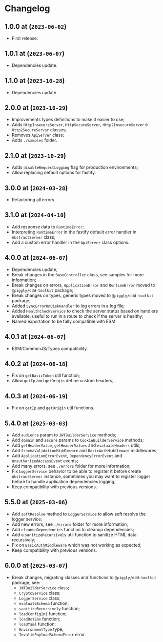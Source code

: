 # Changelog

## 1.0.0 at (`2023-06-02`)

* First release.

## 1.0.1 at (`2023-06-07`)

* Dependencies update.

## 1.1.0 at (`2023-10-28`)

* Dependencies update.

## 2.0.0 at (`2023-10-29`)

* Improvements types definitions to make it easier to use;
* Adds `HttpInsecureServer`, `HttpSecureServer`, `Http2InsecureServer` e `Http2SecureServer` classes;
* Removes `ApiServer` class;
* Adds `./samples` folder.

## 2.1.0 at (`2023-10-29`)

* Adds `disableRequestLogging` flag for production environments;
* Allow replacing default options for fastify.

## 3.0.0 at (`2024-03-28`)

* Refactoring all errors.

## 3.1.0 at (`2024-04-10`)

* Add response data to `RuntimeError`;
* Interpreting `RuntimeError` in the fastify default error handler in `AbstractServer` class;
* Add a custom error handler in the `ApiServer` class options.

## 4.0.0 at (`2024-06-07`)

* Dependencies update;
* Break changes in the `BaseController` class, see samples for more information;
* Break changes on errors, `ApplicationError` and `RuntimeError` moved to `@piggly/ddd-toolkit` package;
* Break changes on types, generic types moved to `@piggly/ddd-toolkit` package;
* Added `SyncErrorOnDiskHandler` to log errors in a log file;
* Added `HealthCheckService` to check the server status based on handlers available, useful to run in a route to check if the server is healthy;
* Named exportation to be fully compatible with ESM.

## 4.0.1 at (`2024-06-07`)

* ESM/CommonJS/Types compatibility.

## 4.0.2 at (`2024-06-18`)

* Fix on `getBasicToken` util function;
* Allow `getIp` and `getOrigin` define custom headers;

## 4.0.3 at (`2024-06-19`)

* Fix on `getIp` and `getOrigin` util functions.

## 5.4.0 at (`2025-03-03`)

* Add `audience` param to `JWTBuilderService` methods;
* Add `domain` and `secure` params to `CookieBuilderService` methods;
* Add `getHeaderValue`, `getHeaderValues` and `evaluateHeaders` utils;
* Add `SchemaValidationMiddleware` and `BasicAuthMiddleware` middlewares;
* Add `ApplicationErrorEvent`, `DependencyErrorEvent` and `UnauthorizedAccessEvent` events;
* Add many errors, see `./errors` folder for more information;
* Fix `LoggerService` behavior to be able to register it before create `AbstractServer` instance, sometimes you may want to register logger before to handle application dependencies logging;
* Keep compatibility with previous versions.

## 5.5.0 at (`2025-03-06`)

* Add `softResolve` method to `LoggerService` to allow soft resolve the logger service;
* Add new errors, see `./errors` folder for more information;
* Add `cleanupDependencies` function to cleanup dependencies;
* Add a `sanitizeRecursively` util function to sanitize HTML data recursively;
* Fix on `BasicAuthMiddleware` which was not working as expected;
* Keep compatibility with previous versions.

## 6.0.0 at (`2025-03-07`)

* Break changes, migrating classes and functions to `@piggly/ddd-toolkit` package, see:
  * `JWTBuilderService` class;
  * `CryptoService` class;
  * `LoggerService` class;
  * `evaluateSchema` function;
  * `sanitizeRecursively` function;
  * `loadConfigIni` function;
  * `loadDotEnv` function;
  * `loadYaml` function;
  * `EnvironmentType` type;
  * `InvalidPayloadSchemaError` error.
